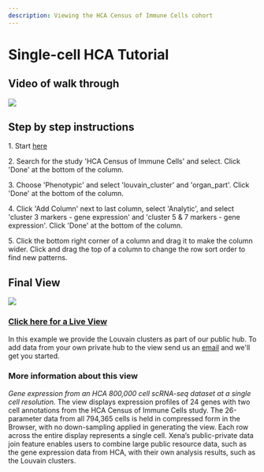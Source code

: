 ```yaml
---
description: Viewing the HCA Census of Immune Cells cohort
---
```


# Single-cell HCA Tutorial

## Video of walk through

![](../.gitbook/assets/hcatutorial-1.gif)

## Step by step instructions

1\. Start [here](https://singlecell.xenabrowser.net/heatmap/)

2\. Search for the study 'HCA Census of Immune Cells' and select. Click 'Done' at the bottom of the column.

3\. Choose 'Phenotypic' and select 'louvain\_cluster' and 'organ\_part'. Click 'Done' at the bottom of the column.

4\. Click 'Add Column' next to last column, select 'Analytic', and select 'cluster 3 markers - gene expression' and 'cluster 5 & 7 markers - gene expression'. Click 'Done' at the bottom of the column.

5\. Click the bottom right corner of a column and drag it to make the column wider. Click and drag the top of a column to change the row sort order to find new patterns.

## Final View

![](../.gitbook/assets/hca-census-of-immune-cells\_public\_private-1.png)

### [Click here for a Live View](https://singlecell.xenabrowser.net/?columns=%5B%7B%22width%22%3A127%2C%22columnLabel%22%3A%22%22%2C%22fieldLabel%22%3A%22louvain\_cluster%22%2C%22host%22%3A%22https%3A%2F%2Fsinglecellnew.xenahubs.net%22%2C%22name%22%3A%22HCA%2FCensus\_of\_Immune\_Cells%2Fcluster.tsv%22%2C%22fields%22%3A%22louvain\_cluster%22%7D%2C%7B%22width%22%3A120%2C%22columnLabel%22%3A%22%22%2C%22fieldLabel%22%3A%22organ\_parts%20\(derived\)%22%2C%22host%22%3A%22https%3A%2F%2Fsinglecellnew.xenahubs.net%22%2C%22name%22%3A%22HCA%2FCensus\_of\_Immune\_Cells%2Fcells.tsv%22%2C%22fields%22%3A%22derived\_organ\_parts\_label%22%7D%2C%7B%22width%22%3A222%2C%22columnLabel%22%3A%22single%20cell%20RNAseq%20gene%20expression%20-%20Optimus%20count%22%2C%22fieldLabel%22%3A%22cluster%203%20markers%22%2C%22host%22%3A%22https%3A%2F%2Fsinglecellnew.xenahubs.net%22%2C%22name%22%3A%22HCA%2FCensus\_of\_Immune\_Cells%2Fexpression.tsv%22%2C%22fields%22%3A%22LYZ%20S100A9%20S100A8%20S100A6%20S100A4%20LGALS1%20SRGN%20TYROBP%20CST3%20CYBA%20FCN1%20FOS%22%7D%2C%7B%22width%22%3A230%2C%22columnLabel%22%3A%22single%20cell%20RNAseq%20gene%20expression%20-%20Optimus%20count%22%2C%22fieldLabel%22%3A%22clusters%205%2F7%20markers%22%2C%22host%22%3A%22https%3A%2F%2Fsinglecellnew.xenahubs.net%22%2C%22name%22%3A%22HCA%2FCensus\_of\_Immune\_Cells%2Fexpression.tsv%22%2C%22fields%22%3A%22CD74%20CD37%20CD79A%20MS4A1%20CD79B%20HLA-DRB1%20TCL1A%20HLA-DQA1%20HLA-DQB1%20CD52%20FAM129C%20BANK1%22%7D%5D\&heatmap=%7B%22showWelcome%22%3Afalse%2C%22mode%22%3A%22heatmap%22%7D)

In this example we provide the Louvain clusters as part of our public hub. To add data from your own private hub to the view send us an [email](mailto:genome-cancer@soe.ucsc.edu) and we'll get you started.

### More information about this view

_Gene expression from an HCA 800,000 cell scRNA-seq dataset at a single cell resolution._ The view displays expression profiles of 24 genes with two cell annotations from the HCA Census of Immune Cells study. The 26-parameter data from all 794,365 cells is held in compressed form in the Browser, with no down-sampling applied in generating the view. Each row across the entire display represents a single cell. Xena’s public-private data join feature enables users to combine large public resource data, such as the gene expression data from HCA, with their own analysis results, such as the Louvain clusters.
